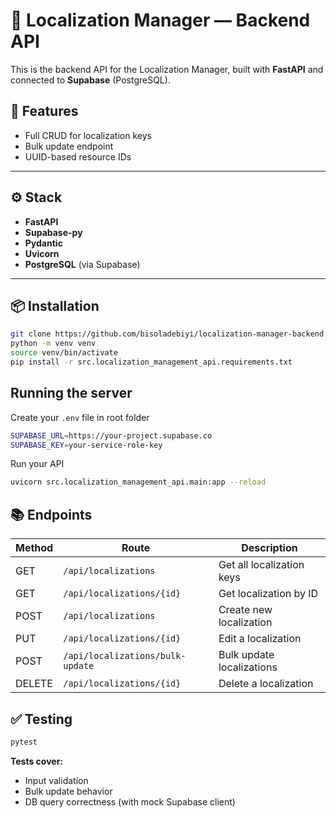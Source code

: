 # 🔧 Localization Manager — Backend API

This is the backend API for the Localization Manager, built with **FastAPI** and connected to **Supabase** (PostgreSQL).

## 🌟 Features

- Full CRUD for localization keys
- Bulk update endpoint
- UUID-based resource IDs

---

## ⚙️ Stack

- **FastAPI**
- **Supabase-py**
- **Pydantic**
- **Uvicorn** 
- **PostgreSQL** (via Supabase)

---

## 📦 Installation

```bash
git clone https://github.com/bisoladebiyi/localization-manager-backend.git
python -m venv venv
source venv/bin/activate
pip install -r src.localization_management_api.requirements.txt
```

## Running the server

Create your `.env` file in root folder

```bash
SUPABASE_URL=https://your-project.supabase.co
SUPABASE_KEY=your-service-role-key
```

Run your API

```bash
uvicorn src.localization_management_api.main:app --reload
```

## 📚 Endpoints

| Method | Route                              | Description                  |
|--------|------------------------------------|------------------------------|
| GET    | `/api/localizations`               | Get all localization keys    |
| GET    | `/api/localizations/{id}`          | Get localization by ID       |
| POST   | `/api/localizations`               | Create new localization      |
| PUT    | `/api/localizations/{id}`          | Edit a localization          |
| POST   | `/api/localizations/bulk-update`   | Bulk update localizations    |
| DELETE | `/api/localizations/{id}`          | Delete a localization        |

## ✅ Testing

```bash
pytest
```
**Tests cover:**

- Input validation  
- Bulk update behavior  
- DB query correctness (with mock Supabase client)

